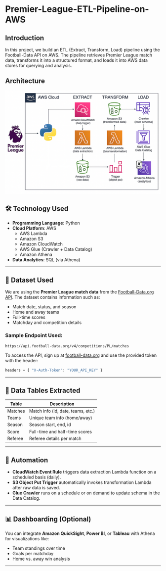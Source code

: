 # Premier-League-ETL-Pipeline-on-AWS
## Introduction
In this project, we build an ETL (Extract, Transform, Load) pipeline using the Football-Data API on AWS. The pipeline retrieves Premier League match data, transforms it into a structured format, and loads it into AWS data stores for querying and analysis.

## Architecture

![ETL Architecture](https://raw.githubusercontent.com/IshanH9/premier-league-end-to-end-data-engineering-project/main/pl-ETL-project-ishan.png)

## 🛠️ Technology Used

- **Programming Language**: Python  
- **Cloud Platform**: AWS  
  - AWS Lambda  
  - Amazon S3  
  - Amazon CloudWatch  
  - AWS Glue (Crawler + Data Catalog)  
  - Amazon Athena  
- **Data Analytics**: SQL (via Athena)

---

## 📂 Dataset Used

We are using the **Premier League match data** from the [Football-Data.org API](https://www.football-data.org/). The dataset contains information such as:

- Match date, status, and season
- Home and away teams
- Full-time scores
- Matchday and competition details

### Sample Endpoint Used:
```
https://api.football-data.org/v4/competitions/PL/matches
```

To access the API, sign up at [football-data.org](https://www.football-data.org/) and use the provided token with the header:

```python
headers = { "X-Auth-Token": "YOUR_API_KEY" }
```

---

## 🧱 Data Tables Extracted

| Table       | Description                        |
|-------------|------------------------------------|
| Matches     | Match info (id, date, teams, etc.) |
| Teams       | Unique team info (home/away)       |
| Season      | Season start, end, id              |
| Score       | Full-time and half-time scores     |
| Referee     | Referee details per match          |

---

## 🔁 Automation

- **CloudWatch Event Rule** triggers data extraction Lambda function on a scheduled basis (daily).
- **S3 Object Put Trigger** automatically invokes transformation Lambda after raw data is saved.
- **Glue Crawler** runs on a schedule or on demand to update schema in the Data Catalog.

---

## 📊 Dashboarding (Optional)

You can integrate **Amazon QuickSight**, **Power BI**, or **Tableau** with Athena for visualizations like:
- Team standings over time
- Goals per matchday
- Home vs. away win analysis

---

